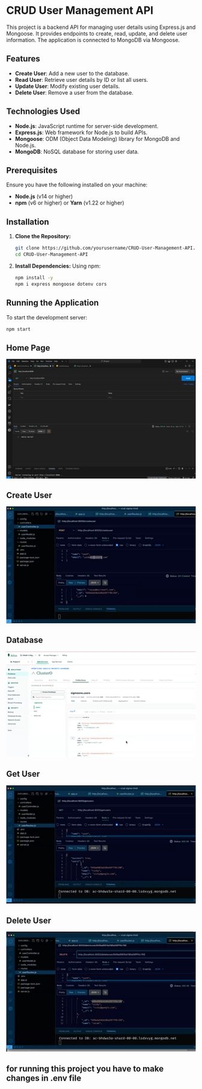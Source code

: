 # CRUD User Management API

This project is a backend API for managing user details using Express.js and Mongoose. It provides endpoints to create, read, update, and delete user information. The application is connected to MongoDB via Mongoose.

## Features

- **Create User**: Add a new user to the database.
- **Read User**: Retrieve user details by ID or list all users.
- **Update User**: Modify existing user details.
- **Delete User**: Remove a user from the database.

## Technologies Used

- **Node.js**: JavaScript runtime for server-side development.
- **Express.js**: Web framework for Node.js to build APIs.
- **Mongoose**: ODM (Object Data Modeling) library for MongoDB and Node.js.
- **MongoDB**: NoSQL database for storing user data.


## Prerequisites
Ensure you have the following installed on your machine:
- **Node.js** (v14 or higher)
- **npm** (v6 or higher) or **Yarn** (v1.22 or higher)

## Installation
1. **Clone the Repository:**
    ```bash
    git clone https://github.com/yourusername/CRUD-User-Management-API.git
    cd CRUD-User-Management-API
    ```

2. **Install Dependencies:**
    Using npm:
    ```bash
    npm install -y
    npm i express mongoose dotenv cors
    ```
   

## Running the Application
To start the development server:
```bash
npm start
```

## Home Page
![Screenshot](./assets/home.png)
## Create User
![Screenshot](./assets/createuser.png)
## Database
![Screenshot](./assets/DataBase.png)
## Get User
![Screenshot](./assets/GetUser.png)
## Delete User
![Screenshot](./assets/DeleteUser.png)
## for running this project you have to make changes in .env file


